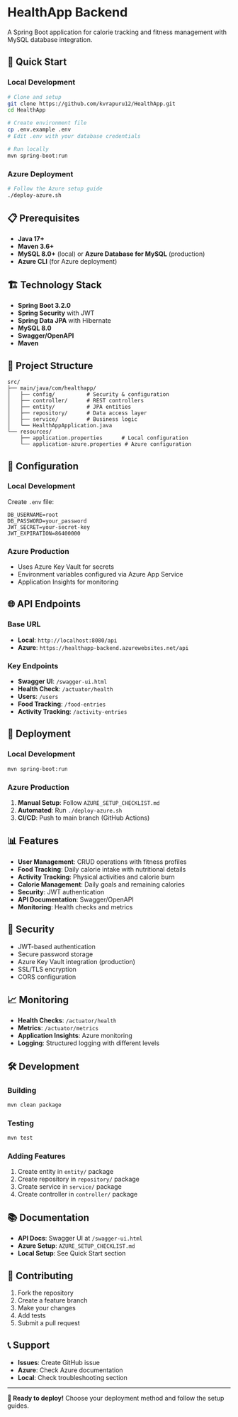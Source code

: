 # HealthApp Backend

A Spring Boot application for calorie tracking and fitness management with MySQL database integration.

## 🚀 Quick Start

### Local Development
```bash
# Clone and setup
git clone https://github.com/kvrapuru12/HealthApp.git
cd HealthApp

# Create environment file
cp .env.example .env
# Edit .env with your database credentials

# Run locally
mvn spring-boot:run
```

### Azure Deployment
```bash
# Follow the Azure setup guide
./deploy-azure.sh
```

## 📋 Prerequisites

- **Java 17+**
- **Maven 3.6+**
- **MySQL 8.0+** (local) or **Azure Database for MySQL** (production)
- **Azure CLI** (for Azure deployment)

## 🏗️ Technology Stack

- **Spring Boot 3.2.0**
- **Spring Security** with JWT
- **Spring Data JPA** with Hibernate
- **MySQL 8.0**
- **Swagger/OpenAPI**
- **Maven**

## 📁 Project Structure

```
src/
├── main/java/com/healthapp/
│   ├── config/          # Security & configuration
│   ├── controller/      # REST controllers
│   ├── entity/          # JPA entities
│   ├── repository/      # Data access layer
│   ├── service/         # Business logic
│   └── HealthAppApplication.java
└── resources/
    ├── application.properties      # Local configuration
    └── application-azure.properties # Azure configuration
```

## 🔧 Configuration

### Local Development
Create `.env` file:
```properties
DB_USERNAME=root
DB_PASSWORD=your_password
JWT_SECRET=your-secret-key
JWT_EXPIRATION=86400000
```

### Azure Production
- Uses Azure Key Vault for secrets
- Environment variables configured via Azure App Service
- Application Insights for monitoring

## 🌐 API Endpoints

### Base URL
- **Local**: `http://localhost:8080/api`
- **Azure**: `https://healthapp-backend.azurewebsites.net/api`

### Key Endpoints
- **Swagger UI**: `/swagger-ui.html`
- **Health Check**: `/actuator/health`
- **Users**: `/users`
- **Food Tracking**: `/food-entries`
- **Activity Tracking**: `/activity-entries`

## 🚀 Deployment

### Local Development
```bash
mvn spring-boot:run
```

### Azure Production
1. **Manual Setup**: Follow `AZURE_SETUP_CHECKLIST.md`
2. **Automated**: Run `./deploy-azure.sh`
3. **CI/CD**: Push to main branch (GitHub Actions)

## 📊 Features

- **User Management**: CRUD operations with fitness profiles
- **Food Tracking**: Daily calorie intake with nutritional details
- **Activity Tracking**: Physical activities and calorie burn
- **Calorie Management**: Daily goals and remaining calories
- **Security**: JWT authentication
- **API Documentation**: Swagger/OpenAPI
- **Monitoring**: Health checks and metrics

## 🔐 Security

- JWT-based authentication
- Secure password storage
- Azure Key Vault integration (production)
- SSL/TLS encryption
- CORS configuration

## 📈 Monitoring

- **Health Checks**: `/actuator/health`
- **Metrics**: `/actuator/metrics`
- **Application Insights**: Azure monitoring
- **Logging**: Structured logging with different levels

## 🛠️ Development

### Building
```bash
mvn clean package
```

### Testing
```bash
mvn test
```

### Adding Features
1. Create entity in `entity/` package
2. Create repository in `repository/` package
3. Create service in `service/` package
4. Create controller in `controller/` package

## 📚 Documentation

- **API Docs**: Swagger UI at `/swagger-ui.html`
- **Azure Setup**: `AZURE_SETUP_CHECKLIST.md`
- **Local Setup**: See Quick Start section

## 🤝 Contributing

1. Fork the repository
2. Create a feature branch
3. Make your changes
4. Add tests
5. Submit a pull request

## 📞 Support

- **Issues**: Create GitHub issue
- **Azure**: Check Azure documentation
- **Local**: Check troubleshooting section

---

**🎉 Ready to deploy!** Choose your deployment method and follow the setup guides.

